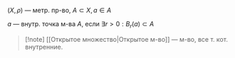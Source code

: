 $(X, \rho)$ — метр. пр-во, $A\subset X, a \in A$

$a$ — внутр. точка м-ва $A$, если $\exists r>0: B_{r}(a)\subset A$

>[!note] [[Открытое множество|Открытое м-во]] — м-во, все т. кот. внутренние.

